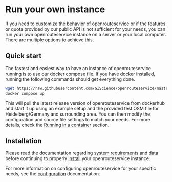 # Run your own instance

If you need to customize the behavior of openrouteservice or if the features or quota provided by our public API is not sufficient for your needs, you can run your own openrouteservice instance on a server or your local computer. There are multiple options to achieve this. 

## Quick start

The fastest and easiest way to have an instance of openrouteservice running is to use our docker compose file. If you have docker installed, running the following commands should get everything done.

```bash
wget https://raw.githubusercontent.com/GIScience/openrouteservice/master/docker-compose.yml
docker compose up
```

This will pull the latest release version of openrouteservice from dockerhub and start it up using an example setup and the provided test OSM file for Heidelberg/Germany and surrounding area.
You can then modify the configuration and source file settings to match your needs. For more details, check the [Running in a container](running-in-container) section.

## Installation

Please read the documentation regarding [system requirements](system-requirements) and [data](data) before continuing to properly [install](installation/) your openrouteservice instance.  

For more information on configuring openrouteservice for your specific needs, see the [configuration](configuration/) documentation.